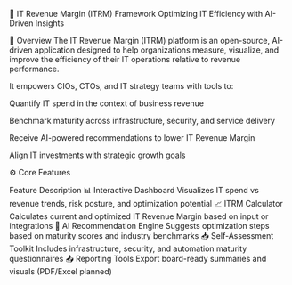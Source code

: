 💼 IT Revenue Margin (ITRM) Framework
Optimizing IT Efficiency with AI-Driven Insights

📌 Overview
The IT Revenue Margin (ITRM) platform is an open-source, AI-driven application designed to help organizations measure, visualize, and improve the efficiency of their IT operations relative to revenue performance.

It empowers CIOs, CTOs, and IT strategy teams with tools to:

Quantify IT spend in the context of business revenue

Benchmark maturity across infrastructure, security, and service delivery

Receive AI-powered recommendations to lower IT Revenue Margin

Align IT investments with strategic growth goals

⚙️ Core Features

Feature	Description
📊 Interactive Dashboard	Visualizes IT spend vs revenue trends, risk posture, and optimization potential
📈 ITRM Calculator	Calculates current and optimized IT Revenue Margin based on input or integrations
🧠 AI Recommendation Engine	Suggests optimization steps based on maturity scores and industry benchmarks
📥 Self-Assessment Toolkit	Includes infrastructure, security, and automation maturity questionnaires
📤 Reporting Tools	Export board-ready summaries and visuals (PDF/Excel planned)
